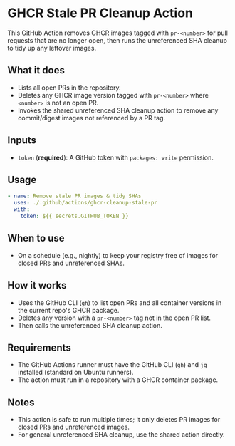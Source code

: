 # GHCR Stale PR Cleanup Action

This GitHub Action removes GHCR images tagged with `pr-<number>` for pull requests that are no longer open, then runs the unreferenced SHA cleanup to tidy up any leftover images.

## What it does

- Lists all open PRs in the repository.
- Deletes any GHCR image version tagged with `pr-<number>` where `<number>` is not an open PR.
- Invokes the shared unreferenced SHA cleanup action to remove any commit/digest images not referenced by a PR tag.

## Inputs

- `token` (**required**): A GitHub token with `packages: write` permission.

## Usage

```yaml
- name: Remove stale PR images & tidy SHAs
  uses: ./.github/actions/ghcr-cleanup-stale-pr
  with:
    token: ${{ secrets.GITHUB_TOKEN }}
```

## When to use

- On a schedule (e.g., nightly) to keep your registry free of images for closed PRs and unreferenced SHAs.

## How it works

- Uses the GitHub CLI (`gh`) to list open PRs and all container versions in the current repo's GHCR package.
- Deletes any version with a `pr-<number>` tag not in the open PR list.
- Then calls the unreferenced SHA cleanup action.

## Requirements

- The GitHub Actions runner must have the GitHub CLI (`gh`) and `jq` installed (standard on Ubuntu runners).
- The action must run in a repository with a GHCR container package.

## Notes

- This action is safe to run multiple times; it only deletes PR images for closed PRs and unreferenced images.
- For general unreferenced SHA cleanup, use the shared action directly.
